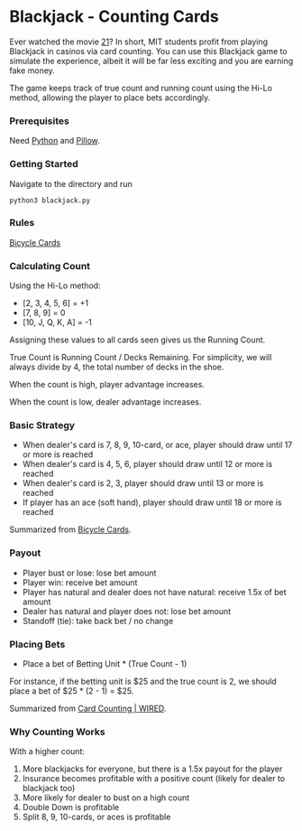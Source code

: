 # Blackjack - Counting Cards

Ever watched the movie [21](https://en.wikipedia.org/wiki/21_(2008_film))? In short, MIT students profit from playing Blackjack in casinos via card counting. You can use this Blackjack game to simulate the experience, albeit it will be far less exciting and you are earning fake money.

The game keeps track of true count and running count using the Hi-Lo method, allowing the player to place bets accordingly.

### Prerequisites

Need [Python](https://www.python.org/downloads/) and [Pillow](https://pillow.readthedocs.io/en/stable/installation.html).

### Getting Started

Navigate to the directory and run
```
python3 blackjack.py
```

### Rules
[Bicycle Cards](https://bicyclecards.com/how-to-play/blackjack/)

### Calculating Count

Using the Hi-Lo method:
- [2, 3, 4, 5, 6] = +1
- [7, 8, 9] = 0
- [10, J, Q, K, A] = -1

Assigning these values to all cards seen gives us the Running Count.

True Count is Running Count / Decks Remaining. For simplicity, we will always divide by 4, the total number of decks in the shoe.

When the count is high, player advantage increases.

When the count is low, dealer advantage increases.

### Basic Strategy

- When dealer's card is 7, 8, 9, 10-card, or ace, player should draw until 17 or more is reached
- When dealer's card is 4, 5, 6, player should draw until 12 or more is reached
- When dealer's card is 2, 3, player should draw until 13 or more is reached
- If player has an ace (soft hand), player should draw until 18 or more is reached

Summarized from [Bicycle Cards](https://bicyclecards.com/how-to-play/blackjack/).

### Payout
- Player bust or lose: lose bet amount
- Player win: receive bet amount
- Player has natural and dealer does not have natural: receive 1.5x of bet amount
- Dealer has natural and player does not: lose bet amount
- Standoff (tie): take back bet / no change

### Placing Bets

- Place a bet of Betting Unit * (True Count - 1)

For instance, if the betting unit is $25 and the true count is 2, we should place a bet of $25 * (2 - 1) = $25. 

Summarized from [Card Counting | WIRED](https://www.youtube.com/watch?v=G_So72lFNIU).

### Why Counting Works

With a higher count:

1. More blackjacks for everyone, but there is a 1.5x payout for the player
2. Insurance becomes profitable with a positive count (likely for dealer to blackjack too)
3. More likely for dealer to bust on a high count
4. Double Down is profitable
5. Split 8, 9, 10-cards, or aces is profitable
